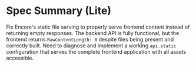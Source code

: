 # Spec Summary (Lite)

Fix Encore's static file serving to properly serve frontend content instead of returning empty responses. The backend API is fully functional, but the frontend returns `RawContentLength: 0` despite files being present and correctly built. Need to diagnose and implement a working `api.static` configuration that serves the complete frontend application with all assets accessible.

